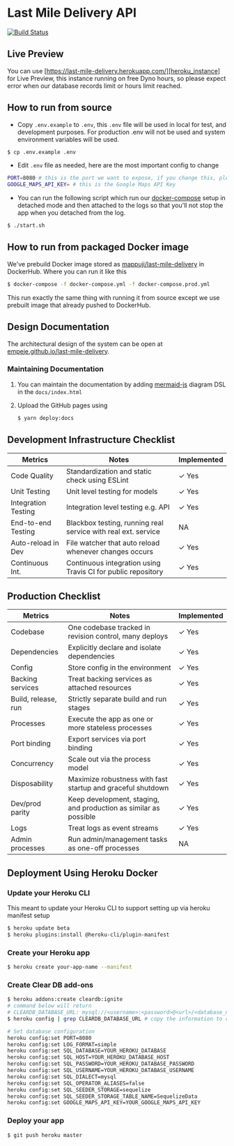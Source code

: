 # Last Mile Delivery API

[![Build Status](https://travis-ci.com/empeje/last-mile-delivery.svg?branch=master)](https://travis-ci.com/empeje/last-mile-delivery)

## Live Preview

You can use [https://last-mile-delivery.herokuapp.com/][heroku_instance] for Live Preview, this instance running on free Dyno hours, so please expect error when our database records limit or hours limit reached.

## How to run from source

- Copy `.env.example` to `.env`, this `.env` file will be used in local for test, and development purposes. For production .env will not be used and system environment variables will be used.

```bash
$ cp .env.example .env
```

- Edit `.env` file as needed, here are the most important config to change

```bash
PORT=8080 # this is the port we want to expose, if you change this, please look at the `docker-compose.yml` as well
GOOGLE_MAPS_API_KEY= # this is the Google Maps API Key
```

- You can run the following script which run our [docker-compose](./docker-compose.yml) setup in detached mode and then attached to the logs so that you'll not stop the app when you detached from the log.

```bash
$ ./start.sh
```

## How to run from packaged Docker image

We've prebuild Docker image stored as [mappuji/last-mile-delivery][hub_registry] in DockerHub. Where you can run it like this

```bash
$ docker-compose -f docker-compose.yml -f docker-compose.prod.yml
```

This run exactly the same thing with running it from source except we use prebuilt image that already pushed to DockerHub.

## Design Documentation

The architectural design of the system can be open at [empeje.github.io/last-mile-delivery][design_docs].

### Maintaining Documentation

1. You can maintain the documentation by adding [mermaid-js][mermaid] diagram DSL in the `docs/index.html`
2. Upload the GitHub pages using

   ```bash
   $ yarn deploy:docs
   ```

## Development Infrastructure Checklist

| Metrics             | Notes                                                         | Implemented |
| ------------------- | ------------------------------------------------------------- | ----------- |
| Code Quality        | Standardization and static check using ESLint                 | ✓ Yes       |
| Unit Testing        | Unit level testing for models                                 | ✓ Yes       |
| Integration Testing | Integration level testing e.g. API                            | ✓ Yes       |
| End-to-end Testing  | Blackbox testing, running real service with real ext. service | NA          |
| Auto-reload in Dev  | File watcher that auto reload whenever changes occurs         | ✓ Yes       |
| Continuous Int.     | Continuous integration using Travis CI for public repository  | ✓ Yes       |

## Production Checklist

| Metrics             | Notes                                                            | Implemented |
| ------------------- | ---------------------------------------------------------------- | ----------- |
| Codebase            | One codebase tracked in revision control, many deploys           | ✓ Yes       |
| Dependencies        | Explicitly declare and isolate dependencies                      | ✓ Yes       |
| Config              | Store config in the environment                                  | ✓ Yes       |
| Backing services    | Treat backing services as attached resources                     | ✓ Yes       |
| Build, release, run | Strictly separate build and run stages                           | ✓ Yes       |
| Processes           | Execute the app as one or more stateless processes               | ✓ Yes       |
| Port binding        | Export services via port binding                                 | ✓ Yes       |
| Concurrency         | Scale out via the process model                                  | ✓ Yes       |
| Disposability       | Maximize robustness with fast startup and graceful shutdown      | ✓ Yes       |
| Dev/prod parity     | Keep development, staging, and production as similar as possible | ✓ Yes       |
| Logs                | Treat logs as event streams                                      | ✓ Yes       |
| Admin processes     | Run admin/management tasks as one-off processes                  | NA          |

## Deployment Using Heroku Docker

### Update your Heroku CLI

This meant to update your Heroku CLI to support setting up via heroku manifest setup

```bash
$ heroku update beta
$ heroku plugins:install @heroku-cli/plugin-manifest
```

### Create your Heroku app

```bash
$ heroku create your-app-name --manifest
```

### Create Clear DB add-ons

```bash
$ heroku addons:create cleardb:ignite
# command below will return
# CLEARDB_DATABASE_URL: mysql://<username>:<password>@<url>/<database_name>?reconnect=true
$ heroku config | grep CLEARDB_DATABASE_URL # copy the information to config

# Set database configuration
heroku config:set PORT=8080
heroku config:set LOG_FORMAT=simple
heroku config:set SQL_DATABASE=YOUR_HEROKU_DATABASE
heroku config:set SQL_HOST=YOUR_HEROKU_DATABASE_HOST
heroku config:set SQL_PASSWORD=YOUR_HEROKU_DATABASE_PASSWORD
heroku config:set SQL_USERNAME=YOUR_HEROKU_DATABASE_USERNAME
heroku config:set SQL_DIALECT=mysql
heroku config:set SQL_OPERATOR_ALIASES=false
heroku config:set SQL_SEEDER_STORAGE=sequelize
heroku config:set SQL_SEEDER_STORAGE_TABLE_NAME=SequelizeData
heroku config:set GOOGLE_MAPS_API_KEY=YOUR_GOOGLE_MAPS_API_KEY
```

### Deploy your app

```bash
$ git push heroku master
```

[design_docs]: https://empeje.github.io/last-mile-delivery/
[mermaid]: https://mermaidjs.github.io/#/
[hub_registry]: https://hub.docker.com/repository/docker/mappuji/last-mile-delivery
[heroku_instance]: https://last-mile-delivery.herokuapp.com/
